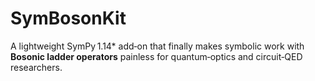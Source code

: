 # SymBosonKit
A lightweight SymPy 1.14\* add‑on that finally makes symbolic work with **Bosonic ladder operators** painless for quantum‑optics and circuit‑QED researchers.
